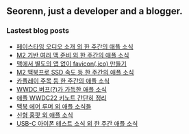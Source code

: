 ## Seorenn, just a developer and a blogger.

### Lastest blog posts

<!-- BLOG-POST-LIST:START -->
- [페이스타임 오디오 소개 외 한 주간의 애플 소식](https://seorenn.tistory.com/262)
- [M2 기반 여러 맥 준비 외 한 주간의 애플 소식](https://seorenn.tistory.com/261)
- [맥에서 별도의 앱 없이 favicon&lpar;.ico&rpar; 만들기](https://seorenn.tistory.com/259)
- [M2 맥북프로 SSD 속도 등 한 주간의 애플 소식](https://seorenn.tistory.com/260)
- [카플레이 주목 등 한 주간의 애플 소식](https://seorenn.tistory.com/258)
- [WWDC 버프&lpar;?&rpar;가 가득한 애플 소식](https://seorenn.tistory.com/255)
- [애플 WWDC22 키노트 간단히 정리](https://seorenn.tistory.com/253)
- [맥북 에어 루머 외 애플 소식들](https://seorenn.tistory.com/252)
- [신형 홈팟 외 애플 소식](https://seorenn.tistory.com/251)
- [USB-C 아이폰 테스트 소식 외 한 주간 애플 소식](https://seorenn.tistory.com/249)
<!-- BLOG-POST-LIST:END -->
